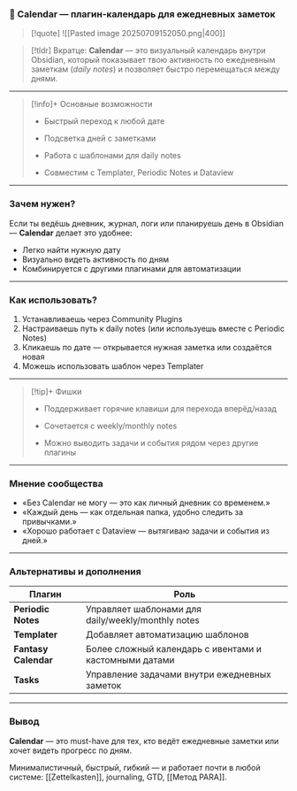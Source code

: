 ### 📅 Calendar — плагин-календарь для ежедневных заметок

>[!quote] 
>![[Pasted image 20250709152050.png|400]]

> [!tldr] Вкратце:
> **Calendar** — это визуальный календарь внутри Obsidian, который показывает твою активность по ежедневным заметкам (_daily notes_) и позволяет быстро перемещаться между днями. 

---

> [!info]+ Основные возможности
> 
> - Быстрый переход к любой дате
>     
> - Подсветка дней с заметками
>     
> - Работа с шаблонами для daily notes
>     
> - Совместим с Templater, Periodic Notes и Dataview
>     

---

### Зачем нужен?

Если ты ведёшь дневник, журнал, логи или планируешь день в Obsidian — **Calendar** делает это удобнее:

- Легко найти нужную дату
- Визуально видеть активность по дням
- Комбинируется с другими плагинами для автоматизации

---

### Как использовать?

1. Устанавливаешь через Community Plugins
2. Настраиваешь путь к daily notes (или используешь вместе с Periodic Notes)
3. Кликаешь по дате — открывается нужная заметка или создаётся новая
4. Можешь использовать шаблон через Templater

---

> [!tip]+ Фишки
> 
> - Поддерживает горячие клавиши для перехода вперёд/назад
>     
> - Сочетается с weekly/monthly notes
>     
> - Можно выводить задачи и события рядом через другие плагины
>     

---

### Мнение сообщества

- «Без Calendar не могу — это как личный дневник со временем.»
- «Каждый день — как отдельная папка, удобно следить за привычками.»
- «Хорошо работает с Dataview — вытягиваю задачи и события из дней.»

---

### Альтернативы и дополнения

|Плагин|Роль|
|---|---|
|**Periodic Notes**|Управляет шаблонами для daily/weekly/monthly notes|
|**Templater**|Добавляет автоматизацию шаблонов|
|**Fantasy Calendar**|Более сложный календарь с ивентами и кастомными датами|
|**Tasks**|Управление задачами внутри ежедневных заметок|

---

### Вывод

**Calendar** — это must-have для тех, кто ведёт ежедневные заметки или хочет видеть прогресс по дням.  

Минималистичный, быстрый, гибкий — и работает почти в любой системе: [[Zettelkasten]], journaling, GTD, [[Метод PARA]].

